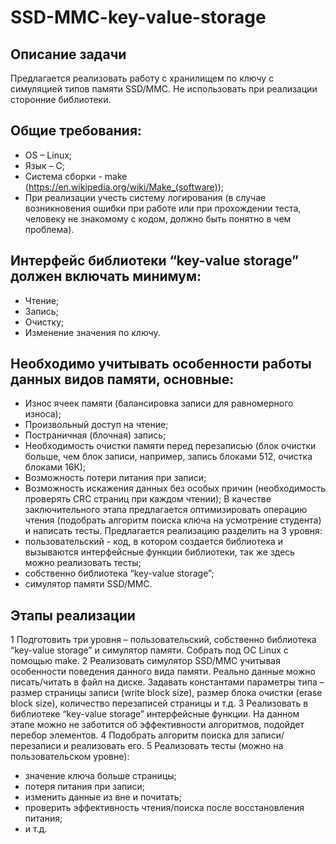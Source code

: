# SSD-MMC-key-value-storage

## Описание задачи
Предлагается реализовать работу с хранилищем по ключу с симуляцией типов памяти SSD/MMC. Не использовать при реализации сторонние библиотеки.

## Общие требования:
* OS – Linux;
* Язык – C;
* Система сборки - make (https://en.wikipedia.org/wiki/Make_(software));
* При реализации учесть систему логирования (в случае возникновения ошибки при работе или при прохождении теста, человеку не знакомому с кодом, должно быть понятно в чем проблема).
## Интерфейс библиотеки “key-value storage” должен включать минимум:
* Чтение;
* Запись;
* Очистку;
* Изменение значения по ключу.
## Необходимо учитывать особенности работы данных видов памяти, основные:
* Износ ячеек памяти (балансировка записи для равномерного износа);
* Произвольный доступ на чтение;
* Постраничная (блочная) запись;
* Необходимость очистки памяти перед перезаписью (блок очистки больше, чем блок записи, например, запись блоками 512, очистка блоками 16К);
* Возможность потери питания при записи;
* Возможность искажения данных без особых причин (необходимость проверять CRC страниц при каждом чтении);
В качестве заключительного этапа предлагается оптимизировать операцию чтения (подобрать алгоритм поиска ключа на усмотрение студента) и написать тесты.
Предлагается реализацию разделить на 3 уровня:
* пользовательский - код, в котором создается библиотека и вызываются интерфейсные функции библиотеки, так же здесь можно реализовать тесты;
* собственно библиотека “key-value storage”;
* симулятор памяти SSD/MMC.

## Этапы реализации
1 Подготовить три уровня – пользовательский, собственно библиотека “key-value storage” и симулятор памяти. Собрать под ОС Linux с помощью make.
2 Реализовать симулятор SSD/MMC учитывая особенности поведения данного вида памяти. Реально данные можно писать/читать в файл на диске. Задавать константами параметры типа – размер страницы записи (write block size), размер блока очистки (erase block size), количество перезаписей страницы и т.д.
3 Реализовать в библиотеке “key-value storage” интерфейсные функции. На данном этапе можно не заботится об эффективности алгоритмов, подойдет перебор элементов.
4 Подобрать алгоритм поиска для записи/перезаписи и реализовать его.
5 Реализовать тесты (можно на пользовательском уровне):
* значение ключа больше страницы;
* потеря питания при записи;
* изменить данные из вне и почитать;
* проверить эффективность чтения/поиска после восстановления питания;
* и т.д.
